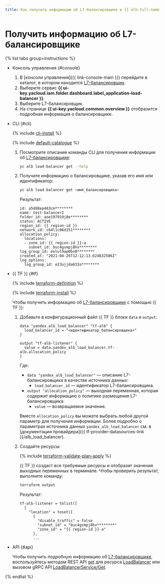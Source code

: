 ```yaml
---
title: Как получить информацию об L7-балансировщике в {{ alb-full-name }}
---
```


# Получить информацию об L7-балансировщике

{% list tabs group=instructions %}

- Консоль управления {#console}

  1. В [консоли управления]({{ link-console-main }}) перейдите в каталог, в котором находится [L7-балансировщик](../concepts/application-load-balancer.md).
  1. Выберите сервис **{{ ui-key.yacloud.iam.folder.dashboard.label_application-load-balancer }}**.
  1. Выберите L7-балансировщик.
  1. На странице **{{ ui-key.yacloud.common.overview }}** отобразится подробная информация о балансировщике.

- CLI {#cli}

  {% include [cli-install](../../_includes/cli-install.md) %}

  {% include [default-catalogue](../../_includes/default-catalogue.md) %}

  1. Посмотрите описание команды CLI для получения информации об [L7-балансировщике](../concepts/application-load-balancer.md):

      ```bash
      yc alb load-balancer get --help
      ```

  1. Получите информацию о балансировщике, указав его имя или идентификатор:

      ```bash
      yc alb load-balancer get <имя_балансировщика>
      ```

      Результат:

      ```text
      id: a5d88ep483cm********
      name: test-balancer2
      folder_id: aoe197919j8e********
      status: ACTIVE
      region_id: {{ region-id }}
      network_id: c64l1c06d151********
      allocation_policy:
        locations:
        - zone_id: {{ region-id }}-a
          subnet_id: buc4gsmpj8hv********
      log_group_id: eolul9ap0bv0********
      created_at: "2021-04-26T12:12:13.624832586Z"
      log_options:
        log_group_id: e23ujjda632o********
      ```

- {{ TF }} {#tf}

  {% include [terraform-definition](../../_tutorials/_tutorials_includes/terraform-definition.md) %}

  {% include [terraform-install](../../_includes/terraform-install.md) %}

  Чтобы получить информацию об [L7-балансировщике](../concepts/application-load-balancer.md) с помощью {{ TF }}:

  1. Добавьте в конфигурационный файл {{ TF }} блоки `data` и `output`:

      ```hcl
      data "yandex_alb_load_balancer" "tf-alb" {
        load_balancer_id = "<идентификатор_балансировщика>"
      }

      output "tf-alb-listener" {
        value = data.yandex_alb_load_balancer.tf-alb.allocation_policy
      }
      ```

      Где:

      * `data "yandex_alb_load_balancer"` — описание L7-балансировщика в качестве источника данных:
         * `load_balancer_id` — идентификатор L7-балансировщика.
      * `output "allocation_policy"` — выходная переменная, которая содержит информацию о политике размещения L7-балансировщика:
         * `value` — возвращаемое значение.

     Вместо `allocation_policy` вы можете выбрать любой другой параметр для получения информации. Более подробно о параметрах источника данных `yandex_alb_load_balancer` см. в [документации провайдера]({{ tf-provider-datasources-link }}/alb_load_balancer).

  1. Создайте ресурсы:

      {% include [terraform-validate-plan-apply](../../_tutorials/_tutorials_includes/terraform-validate-plan-apply.md) %}

      {{ TF }} создаст все требуемые ресурсы и отобразит значения выходных переменных в терминале. Чтобы проверить результат, выполните команду:

      ```bash
      terraform output
      ```

      Результат:

      ```text
      tf-alb-listener = tolist([
        {
          "location" = toset([
            {
              "disable_traffic" = false
              "subnet_id" = "buc4gsmpj8hv********"
              "zone_id" = "{{ region-id }}-a"
            },
            ...
      ```

- API {#api}

  Чтобы получить подробную информацию об [L7-балансировщике](../concepts/application-load-balancer.md), воспользуйтесь методом REST API [get](../api-ref/LoadBalancer/get.md) для ресурса [LoadBalancer](../api-ref/LoadBalancer/index.md) или вызовом gRPC API [LoadBalancerService/Get](../api-ref/grpc/load_balancer_service.md#Get).

{% endlist %}